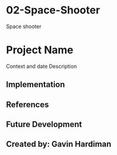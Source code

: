 # 02-Space-Shooter
Space shooter
# Project Name
Context and date
Description
## Implementation
## References
## Future Development
## Created by: Gavin Hardiman
